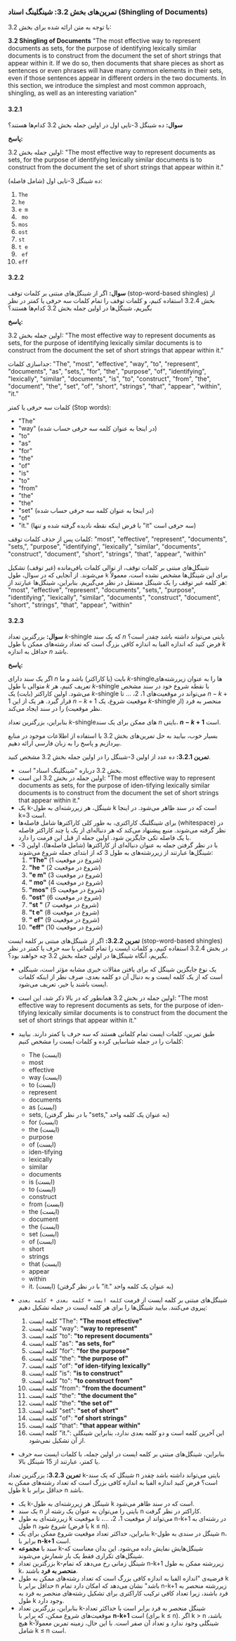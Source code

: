 ### **تمرین‌های بخش 3.2: شینگلینگ اسناد (Shingling of Documents)**

با توجه به متن ارائه شده برای بخش 3.2:

**3.2 Shingling of Documents**
"The most effective way to represent documents as sets, for the purpose of identifying lexically similar documents is to construct from the document the set of short strings that appear within it. If we do so, then documents that share pieces as short as sentences or even phrases will have many common elements in their sets, even if those sentences appear in different orders in the two documents. In this section, we introduce the simplest and most common approach, shingling, as well as an interesting variation"

#### **3.2.1**
**سوال:** ده شینگل 3-تایی اول در اولین جمله بخش 3.2 کدام‌ها هستند؟

**پاسخ:**

اولین جمله بخش 3.2:
"The most effective way to represent documents as sets, for the purpose of identifying lexically similar documents is to construct from the document the set of short strings that appear within it."

ده شینگل 3-تایی اول (شامل فاصله):
1.  `The`
2.  `he `
3.  `e m`
4.  ` mo`
5.  `mos`
6.  `ost`
7.  `st `
8.  `t e`
9.  ` ef`
10. `eff`

#### **3.2.2**
**سوال:** اگر از شینگل‌های مبتنی بر کلمات توقف (stop-word-based shingles) از بخش 3.2.4 استفاده کنیم، و کلمات توقف را تمام کلمات سه حرفی یا کمتر در نظر بگیریم، شینگل‌ها در اولین جمله بخش 3.2 کدام‌ها هستند؟

**پاسخ:**

اولین جمله بخش 3.2:
"The most effective way to represent documents as sets, for the purpose of identifying lexically similar documents is to construct from the document the set of short strings that appear within it."

جداسازی کلمات:
"The", "most", "effective", "way", "to", "represent", "documents", "as", "sets,", "for", "the", "purpose", "of", "identifying", "lexically", "similar", "documents", "is", "to", "construct", "from", "the", "document", "the", "set", "of", "short", "strings", "that", "appear", "within", "it."

کلمات سه حرفی یا کمتر (Stop words):
* "The"
* "way" (در اینجا به عنوان کلمه سه حرفی حساب شده)
* "to"
* "as"
* "for"
* "the"
* "of"
* "is"
* "to"
* "from"
* "the"
* "the"
* "set" (در اینجا به عنوان کلمه سه حرفی حساب شده)
* "of"
* "it." (با فرض اینکه نقطه نادیده گرفته شده و تنها "it" سه حرفی است)

کلمات پس از حذف کلمات توقف:
"most", "effective", "represent", "documents", "sets,", "purpose", "identifying", "lexically", "similar", "documents", "construct", "document", "short", "strings", "that", "appear", "within"

شینگل‌های مبتنی بر کلمات توقف، از توالی کلمات باقی‌مانده (غیر توقف) تشکیل می‌شوند. از آنجایی که در سوال، طول `k` برای این شینگل‌ها مشخص نشده است، معمولاً هر کلمه غیر توقف را یک شینگل مستقل در نظر می‌گیریم.
بنابراین، شینگل‌ها عبارتند از:
"most", "effective", "represent", "documents", "sets,", "purpose", "identifying", "lexically", "similar", "documents", "construct", "document", "short", "strings", "that", "appear", "within"

#### **3.2.3**
**سوال:** بزرگترین تعداد $k$-shingle که یک سند $n$ بایتی می‌تواند داشته باشد چقدر است؟ فرض کنید که اندازه الفبا به اندازه کافی بزرگ است که تعداد رشته‌های ممکن با طول $k$ حداقل به اندازه $n$ باشد.

**پاسخ:**

اگر یک سند دارای $n$ بایت (یا کاراکتر) باشد و ما $k$-shingleها را به عنوان زیررشته‌های متوالی با طول $k$ تعریف کنیم، هر $k$-shingle با نقطه شروع خود در سند مشخص می‌شود.
اولین کاراکتر (بایت) یک $k$-shingle می‌تواند در موقعیت‌های 1، 2، ... تا $n-k+1$ قرار گیرد.
هر یک از این $n-k+1$ موقعیت شروع، یک $k$-shingle منحصر به فرد (از نظر موقعیت) را در سند ایجاد می‌کند.

بنابراین، بزرگترین تعداد $k$-shingleهای ممکن برای یک سند $n$ بایتی، **$n - k + 1$** است.


بسیار خوب، بیایید به حل تمرین‌های بخش 3.2 با استفاده از اطلاعات موجود در منابع بپردازیم و پاسخ را به زبان فارسی ارائه دهیم.

**تمرین 3.2.1:** ده عدد از اولین 3-شینگل را در اولین جمله بخش 3.2 مشخص کنید.

*   بخش 3.2 درباره "شینگلینگ اسناد" است.
*   اولین جمله در بخش 3.2 این است: "The most effective way to represent documents as sets, for the purpose of iden-tifying lexically similar documents is to construct from the document the set of short strings that appear within it."
*   یک k-شینگل، هر زیررشته‌ای به طول k است که در سند ظاهر می‌شود. در اینجا k=3 است.
*   برای شینگلینگ کاراکتری، به طور کلی کاراکترها شامل فاصله‌ها (whitespace) در نظر گرفته می‌شوند. منبع پیشنهاد می‌کند که هر دنباله‌ای از یک یا چند کاراکتر فاصله با یک فاصله تکی جایگزین شود. اولین جمله از قبل این فرمت را دارد.
*   با در نظر گرفتن جمله به عنوان دنباله‌ای از کاراکترها (شامل فاصله‌ها)، اولین 3-شینگل‌ها عبارتند از زیررشته‌های به طول 3 که از ابتدای جمله شروع می‌شوند:
    1.  **"The"** (شروع در موقعیت 1)
    2.  **"he "** (شروع در موقعیت 2)
    3.  **"e m"** (شروع در موقعیت 3)
    4.  **" mo"** (شروع در موقعیت 4)
    5.  **"mos"** (شروع در موقعیت 5)
    6.  **"ost"** (شروع در موقعیت 6)
    7.  **"st "** (شروع در موقعیت 7)
    8.  **"t e"** (شروع در موقعیت 8)
    9.  **" ef"** (شروع در موقعیت 9)
    10. **"eff"** (شروع در موقعیت 10)

**تمرین 3.2.2:** اگر از شینگل‌های مبتنی بر کلمه ایست (stop-word-based shingles) در بخش 3.2.4 استفاده کنیم، و کلمات ایست را تمام کلماتی با سه حرف یا کمتر در نظر بگیریم، آنگاه شینگل‌ها در اولین جمله بخش 3.2 چه خواهند بود؟.

*   یک نوع جایگزین شینگل که برای یافتن مقالات خبری مشابه مؤثر است، شینگلی است که از یک کلمه ایست و به دنبال آن دو کلمه بعدی، صرف نظر از اینکه کلمات ایست باشند یا خیر، تعریف می‌شود.
*   اولین جمله در بخش 3.2 همانطور که در بالا ذکر شد، این است: "The most effective way to represent documents as sets, for the purpose of iden-tifying lexically similar documents is to construct from the document the set of short strings that appear within it."
*   طبق تمرین، کلمات ایست تمام کلماتی هستند که سه حرف یا کمتر دارند. بیایید کلمات را در جمله شناسایی کرده و کلمات ایست را مشخص کنیم:
    *   The (ایست)
    *   most
    *   effective
    *   way (ایست)
    *   to (ایست)
    *   represent
    *   documents
    *   as (ایست)
    *   sets, (با در نظر گرفتن "sets," به عنوان یک کلمه واحد)
    *   for (ایست)
    *   the (ایست)
    *   purpose
    *   of (ایست)
    *   iden-tifying
    *   lexically
    *   similar
    *   documents
    *   is (ایست)
    *   to (ایست)
    *   construct
    *   from (ایست)
    *   the (ایست)
    *   document
    *   the (ایست)
    *   set (ایست)
    *   of (ایست)
    *   short
    *   strings
    *   that (ایست)
    *   appear
    *   within
    *   it. (ایست) (با در نظر گرفتن "it." به عنوان یک کلمه واحد)

*   شینگل‌های مبتنی بر کلمه ایست از فرمت `کلمه ایست + کلمه بعدی + کلمه بعدی` پیروی می‌کنند. بیایید شینگل‌ها را برای هر کلمه ایست در جمله تشکیل دهیم:
    1.  کلمه ایست "The": **"The most effective"**
    2.  کلمه ایست "way": **"way to represent"**
    3.  کلمه ایست "to": **"to represent documents"**
    4.  کلمه ایست "as": **"as sets, for"**
    5.  کلمه ایست "for": **"for the purpose"**
    6.  کلمه ایست "the": **"the purpose of"**
    7.  کلمه ایست "of": **"of iden-tifying lexically"**
    8.  کلمه ایست "is": **"is to construct"**
    9.  کلمه ایست "to": **"to construct from"**
    10. کلمه ایست "from": **"from the document"**
    11. کلمه ایست "the": **"the document the"**
    12. کلمه ایست "the": **"the set of"**
    13. کلمه ایست "set": **"set of short"**
    14. کلمه ایست "of": **"of short strings"**
    15. کلمه ایست "that": **"that appear within"**
    16. کلمه ایست "it.": این آخرین کلمه است و دو کلمه بعدی ندارد، بنابراین شینگلی از آن تشکیل نمی‌شود.

*   بنابراین، شینگل‌های مبتنی بر کلمه ایست در اولین جمله، با کلمات ایست سه حرف یا کمتر، عبارتند از 15 شینگل بالا.

**تمرین 3.2.3:** بزرگترین تعداد k-شینگل که یک سند n بایتی می‌تواند داشته باشد چقدر است؟ فرض کنید اندازه الفبا به اندازه کافی بزرگ است که تعداد رشته‌های ممکن به طول k حداقل برابر با n باشد.

*   یک k-شینگل هر زیررشته‌ای به طول k است که در سند ظاهر می‌شود.
*   یک سند n بایتی را می‌توان به عنوان یک رشته از n کاراکتر در نظر گرفت.
*   زیررشته‌ای به طول k می‌تواند از موقعیت 1، 2، ...، تا موقعیت n-k+1 در رشته‌ای به طول n شروع شود (با فرض k ≤ n).
*   بنابراین، حداکثر تعداد موقعیت شروع ممکن برای یک k-شینگل در سندی به طول n، برابر با **n-k+1** است.
*   سند با **مجموعه** k-شینگل‌هایش نمایش داده می‌شود. این بدان معناست که شینگل‌های تکراری فقط یک بار شمارش می‌شوند.
*   بزرگترین تعداد k-شینگل زمانی رخ می‌دهد که تمام n-k+1 زیررشته ممکن به طول k، **منحصر به فرد** باشند.
*   فرضیه‌ی "اندازه الفبا به اندازه کافی بزرگ است که تعداد رشته‌های ممکن به طول k حداقل برابر با n باشد" نشان می‌دهد که امکان دارد تمام n-k+1 زیررشته منحصر به فرد باشند، زیرا تعداد کافی ترکیب کاراکتری برای تشکیل رشته‌های منحصر به فرد به طول k وجود دارد.
*   بنابراین، بزرگترین تعداد k-شینگل منحصر به فرد برابر است با حداکثر تعداد موقعیت‌های شروع ممکن، که برابر با **n-k+1** است (برای k ≤ n). اگر k > n باشد، هیچ k-شینگلی وجود ندارد و تعداد آن صفر است. با این حال، زمینه تمرین معمولاً شامل k ≤ n است.